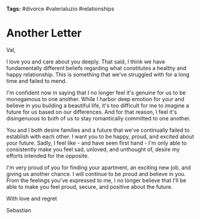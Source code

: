 **Tags:** #divorce #valerialuzio #relationships 

# Another Letter

Val, 

I love you and care about you deeply. That said, I think we have fundamentally different beliefs regarding what constitutes a healthy and happy relationship. This is something that we've struggled with for a long time and failed to mend.

I'm confident now in saying that I no longer feel it's genuine for us to be monogamous to one another. While I harbor deep emotion for your and believe in you building a beautiful life, it's too difficult for me to imagine a future for us based on our differences. And for that reason, I feel it's disingenuous to both of us to stay romantically committed to one another.

You and I both desire families and a future that we've continually failed to establish with each other. I want you to be happy, proud, and excited about your future. Sadly, I feel like - and have seen first hand - I'm only able to consistently make you feel sad, unloved, and unthought of, desire my efforts intended for the opposite.

I'm very proud of you for finding your apartment, an exciting new job, and giving us another chance. I will continue to be proud and believe in you. From the feelings you've expressed to me, I no longer believe that I'll be able to make you feel proud, secure, and positive about the future.

With love and regret

Sebastian